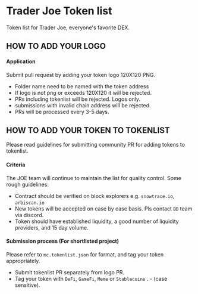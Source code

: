 # Trader Joe Token list
 Token list for Trader Joe, everyone's favorite DEX.

 ## HOW TO ADD YOUR LOGO

 #### Application
 Submit pull request by adding your token logo 120X120 PNG. 
 - Folder name need to be named with the token address 
 - If logo is not png or exceeds 120X120 it will be rejected. 
 - PRs including tokenlist will be rejected. Logos only. 
 - submissions with invalid chain address will be rejected. 
 - PRs will be processed every 3-5 days. 


 ## HOW TO ADD YOUR TOKEN TO TOKENLIST
 Please read guidelines for submitting community PR for adding tokens to tokenlist. 


 #### Criteria
 The JOE team will continue to maintain the list for quality control. Some rough guidelines:
 - Contract should be verified on block explorers e.g. `snowtrace.io`, `arbiscan.io`
 - New tokens will be accepted on case by case basis. Pls contact `BD` team via discord. 
 - Token should have established liquidity, a good number of liquidity providers, and 15 day volume. 

 #### Submission process (For shortlisted project)
 Please refer to `mc.tokenlist.json` for format, and tag your token appropriately. 
 - Submit tokenlist PR separately from logo PR.
 - Tag your token with `DeFi`, `GameFi`, `Meme` or `Stablecoins` . - (case sensitive). 
